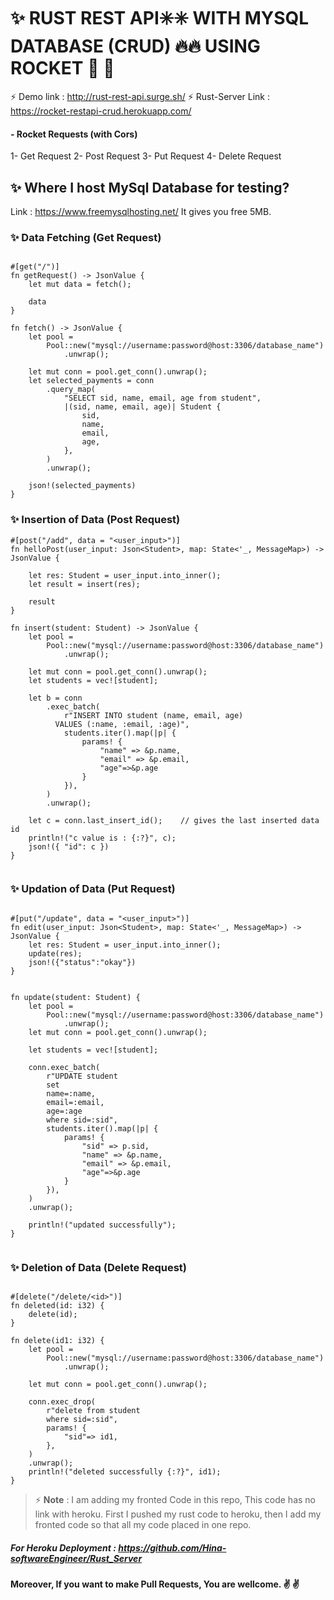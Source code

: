 # ✨ RUST REST API✳️✳️ WITH MYSQL DATABASE (CRUD) 🔥🔥 USING ROCKET :rocket: :rocket:

⚡️ Demo link : http://rust-rest-api.surge.sh/
⚡️ Rust-Server Link : https://rocket-restapi-crud.herokuapp.com/

#### - Rocket Requests (with Cors)

1- Get Request
2- Post Request
3- Put Request
4- Delete Request

## ✨ Where I host MySql Database for testing?

Link : https://www.freemysqlhosting.net/
It gives you free 5MB.

### ✨ Data Fetching (Get Request)

```

#[get("/")]
fn getRequest() -> JsonValue {
    let mut data = fetch();

    data
}

fn fetch() -> JsonValue {
    let pool =
        Pool::new("mysql://username:password@host:3306/database_name")
            .unwrap();

    let mut conn = pool.get_conn().unwrap();
    let selected_payments = conn
        .query_map(
            "SELECT sid, name, email, age from student",
            |(sid, name, email, age)| Student {
                sid,
                name,
                email,
                age,
            },
        )
        .unwrap();

    json!(selected_payments)
}

```

### ✨ Insertion of Data (Post Request)

```
#[post("/add", data = "<user_input>")]
fn helloPost(user_input: Json<Student>, map: State<'_, MessageMap>) -> JsonValue {

    let res: Student = user_input.into_inner();
    let result = insert(res);

    result
}

fn insert(student: Student) -> JsonValue {
    let pool =
        Pool::new("mysql://username:password@host:3306/database_name")
            .unwrap();

    let mut conn = pool.get_conn().unwrap();
    let students = vec![student];

    let b = conn
        .exec_batch(
            r"INSERT INTO student (name, email, age)
          VALUES (:name, :email, :age)",
            students.iter().map(|p| {
                params! {
                    "name" => &p.name,
                    "email" => &p.email,
                    "age"=>&p.age
                }
            }),
        )
        .unwrap();

    let c = conn.last_insert_id();    // gives the last inserted data id
    println!("c value is : {:?}", c);
    json!({ "id": c })
}


```

### ✨ Updation of Data (Put Request)

```

#[put("/update", data = "<user_input>")]
fn edit(user_input: Json<Student>, map: State<'_, MessageMap>) -> JsonValue {
    let res: Student = user_input.into_inner();
    update(res);
    json!({"status":"okay"})
}


fn update(student: Student) {
    let pool =
        Pool::new("mysql://username:password@host:3306/database_name")
            .unwrap();
    let mut conn = pool.get_conn().unwrap();

    let students = vec![student];

    conn.exec_batch(
        r"UPDATE student
        set
        name=:name,
        email=:email,
        age=:age
        where sid=:sid",
        students.iter().map(|p| {
            params! {
                "sid" => p.sid,
                "name" => &p.name,
                "email" => &p.email,
                "age"=>&p.age
            }
        }),
    )
    .unwrap();

    println!("updated successfully");
}


```

### ✨ Deletion of Data (Delete Request)

```

#[delete("/delete/<id>")]
fn deleted(id: i32) {
    delete(id);
}

fn delete(id1: i32) {
    let pool =
        Pool::new("mysql://username:password@host:3306/database_name")
            .unwrap();

    let mut conn = pool.get_conn().unwrap();

    conn.exec_drop(
        r"delete from student
        where sid=:sid",
        params! {
            "sid"=> id1,
        },
    )
    .unwrap();
    println!("deleted successfully {:?}", id1);
}

```

> ⚡️ **Note** : I am adding my fronted Code in this repo, This code has no link with heroku. First I pushed my rust code to heroku, then I add my fronted code so that all my code placed in one repo.

##### For Heroku Deployment : https://github.com/Hina-softwareEngineer/Rust_Server

**Moreover, If you want to make Pull Requests, You are wellcome. ✌️ ✌️**

